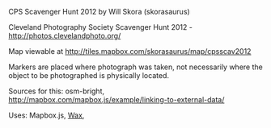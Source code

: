  CPS Scavenger Hunt 2012 by Will Skora (skorasaurus)

Cleveland Photography Society Scavenger Hunt 2012 - http://photos.clevelandphoto.org/

Map viewable at http://tiles.mapbox.com/skorasaurus/map/cpsscav2012

Markers are placed where photograph was taken, not necessarily where the object to be photographed is physically located. 


Sources for this: osm-bright, http://mapbox.com/mapbox.js/example/linking-to-external-data/ 

Uses: Mapbox.js, [Wax](http://mapbox.com/wax/), 
